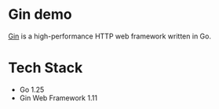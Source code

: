 # Gin demo

[Gin](https://github.com/gin-gonic/gin) is a high-performance HTTP web framework written in Go.

# Tech Stack

- Go 1.25
- Gin Web Framework 1.11